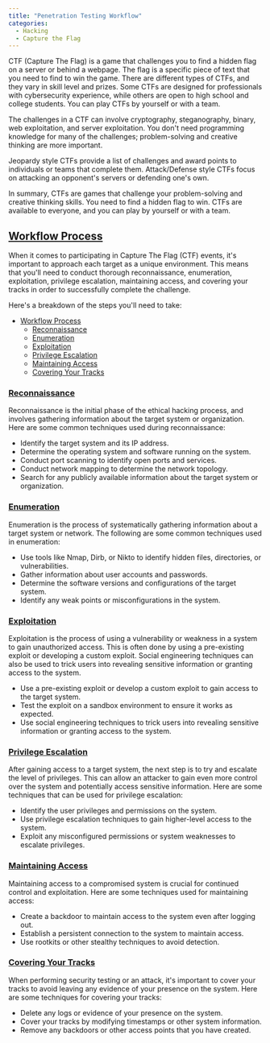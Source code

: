 ```yaml
---
title: "Penetration Testing Workflow"
categories: 
  - Hacking
  - Capture the Flag
---
```


CTF (Capture The Flag) is a game that challenges you to find a hidden flag on a server or behind a webpage. The flag is a specific piece of text that you need to find to win the game. There are different types of CTFs, and they vary in skill level and prizes. Some CTFs are designed for professionals with cybersecurity experience, while others are open to high school and college students. You can play CTFs by yourself or with a team.

The challenges in a CTF can involve cryptography, steganography, binary, web exploitation, and server exploitation. You don't need programming knowledge for many of the challenges; problem-solving and creative thinking are more important.

Jeopardy style CTFs provide a list of challenges and award points to individuals or teams that complete them. Attack/Defense style CTFs focus on attacking an opponent's servers or defending one's own.

In summary, CTFs are games that challenge your problem-solving and creative thinking skills. You need to find a hidden flag to win. CTFs are available to everyone, and you can play by yourself or with a team.


## [Workflow Process](#workflow-process)

When it comes to participating in Capture The Flag (CTF) events, it's important to approach each target as a unique environment. This means that you'll need to conduct thorough reconnaissance, enumeration, exploitation, privilege escalation, maintaining access, and covering your tracks in order to successfully complete the challenge.

Here's a breakdown of the steps you'll need to take:

- [Workflow Process](#workflow-process)
  - [Reconnaissance](#reconnaissance)
  - [Enumeration](#enumeration)
  - [Exploitation](#exploitation)
  - [Privilege Escalation](#privilege-escalation)
  - [Maintaining Access](#maintaining-access)
  - [Covering Your Tracks](#covering-your-tracks)


### [Reconnaissance](#reconnaissance)

Reconnaissance is the initial phase of the ethical hacking process, and involves gathering information about the target system or organization. Here are some common techniques used during reconnaissance:

- Identify the target system and its IP address.
- Determine the operating system and software running on the system.
- Conduct port scanning to identify open ports and services.
- Conduct network mapping to determine the network topology.
- Search for any publicly available information about the target system or organization.


### [Enumeration](#enumeration)

Enumeration is the process of systematically gathering information about a target system or network. The following are some common techniques used in enumeration:

- Use tools like Nmap, Dirb, or Nikto to identify hidden files, directories, or vulnerabilities.
- Gather information about user accounts and passwords.
- Determine the software versions and configurations of the target system.
- Identify any weak points or misconfigurations in the system.


### [Exploitation](#exploitation)

Exploitation is the process of using a vulnerability or weakness in a system to gain unauthorized access. This is often done by using a pre-existing exploit or developing a custom exploit. Social engineering techniques can also be used to trick users into revealing sensitive information or granting access to the system.

- Use a pre-existing exploit or develop a custom exploit to gain access to the target system.
- Test the exploit on a sandbox environment to ensure it works as expected.
- Use social engineering techniques to trick users into revealing sensitive information or granting access to the system.


### [Privilege Escalation](#privilege-escalation)

After gaining access to a target system, the next step is to try and escalate the level of privileges. This can allow an attacker to gain even more control over the system and potentially access sensitive information. Here are some techniques that can be used for privilege escalation:

- Identify the user privileges and permissions on the system.
- Use privilege escalation techniques to gain higher-level access to the system.
- Exploit any misconfigured permissions or system weaknesses to escalate privileges.


### [Maintaining Access](#maintaining-access)

Maintaining access to a compromised system is crucial for continued control and exploitation. Here are some techniques used for maintaining access:

- Create a backdoor to maintain access to the system even after logging out.
- Establish a persistent connection to the system to maintain access.
- Use rootkits or other stealthy techniques to avoid detection.


### [Covering Your Tracks](#covering-your-tracks)

When performing security testing or an attack, it's important to cover your tracks to avoid leaving any evidence of your presence on the system. Here are some techniques for covering your tracks:

- Delete any logs or evidence of your presence on the system.
- Cover your tracks by modifying timestamps or other system information.
- Remove any backdoors or other access points that you have created.


